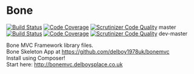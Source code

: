 Bone 
====
[![Build Status](https://travis-ci.org/delboy1978uk/bone.png?branch=master)](https://travis-ci.org/delboy1978uk/bone) [![Code Coverage](https://scrutinizer-ci.com/g/delboy1978uk/bone/badges/coverage.png?b=master)](https://scrutinizer-ci.com/g/delboy1978uk/bone/?branch=master) [![Scrutinizer Code Quality](https://scrutinizer-ci.com/g/delboy1978uk/bone/badges/quality-score.png?b=master)](https://scrutinizer-ci.com/g/delboy1978uk/bone/?branch=master) master<br />
[![Build Status](https://travis-ci.org/delboy1978uk/bone.png?branch=dev-master)](https://travis-ci.org/delboy1978uk/bone) [![Code Coverage](https://scrutinizer-ci.com/g/delboy1978uk/bone/badges/coverage.png?b=dev-master)](https://scrutinizer-ci.com/g/delboy1978uk/bone/?branch=dev-master) [![Scrutinizer Code Quality](https://scrutinizer-ci.com/g/delboy1978uk/bone/badges/quality-score.png?b=dev-master)](https://scrutinizer-ci.com/g/delboy1978uk/bone/?branch=dev-master) dev-master

Bone MVC Framework library files.<br />
Bone Skeleton App at https://github.com/delboy1978uk/bonemvc<br />
Install using Composer!<br />
Start here: http://bonemvc.delboysplace.co.uk


